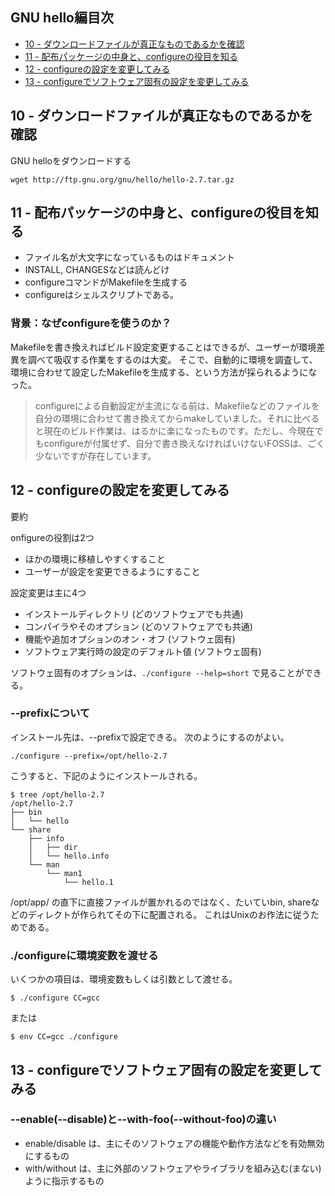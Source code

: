 ## GNU hello編目次

* [10 - ダウンロードファイルが真正なものであるかを確認](http://www.atmarkit.co.jp/ait/articles/1106/17/news138.html)
* [11 - 配布パッケージの中身と、configureの役目を知る](http://www.atmarkit.co.jp/ait/articles/1106/24/news112.html)
* [12 - configureの設定を変更してみる](http://www.atmarkit.co.jp/ait/articles/1107/01/news139.html)
* [13 - configureでソフトウェア固有の設定を変更してみる](http://www.atmarkit.co.jp/ait/articles/1107/08/news129.html)

## 10 - ダウンロードファイルが真正なものであるかを確認

GNU helloをダウンロードする
```
wget http://ftp.gnu.org/gnu/hello/hello-2.7.tar.gz
```

## 11 - 配布パッケージの中身と、configureの役目を知る

* ファイル名が大文字になっているものはドキュメント
* INSTALL, CHANGESなどは読んどけ
* configureコマンドがMakefileを生成する
* configureはシェルスクリプトである。

### 背景：なぜconfigureを使うのか？

Makefileを書き換えればビルド設定変更することはできるが、ユーザーが環境差異を調べて吸収する作業をするのは大変。
そこで、自動的に環境を調査して、環境に合わせて設定したMakefileを生成する、という方法が採られるようになった。


> configureによる自動設定が主流になる前は、Makefileなどのファイルを自分の環境に合わせて書き換えてからmakeしていました。それに比べると現在のビルド作業は、はるかに楽になったものです。ただし、今現在でもconfigureが付属せず、自分で書き換えなければいけないFOSSは、ごく少ないですが存在しています。


## 12 - configureの設定を変更してみる

要約

onfigureの役割は2つ

* ほかの環境に移植しやすくすること
* ユーザーが設定を変更できるようにすること

設定変更は主に4つ

* インストールディレクトリ (どのソフトウェアでも共通)
* コンパイラやそのオプション (どのソフトウェアでも共通)
* 機能や追加オプションのオン・オフ (ソフトウェ固有)
* ソフトウェア実行時の設定のデフォルト値 (ソフトウェ固有)

ソフトウェ固有のオプションは、`./configure --help=short` で見ることができる。

### --prefixについて

インストール先は、--prefixで設定できる。
次のようにするのがよい。

```
./configure --prefix=/opt/hello-2.7
```

こうすると、下記のようにインストールされる。
```
$ tree /opt/hello-2.7
/opt/hello-2.7
├── bin
│   └── hello
└── share
    ├── info
    │   ├── dir
    │   └── hello.info
    └── man
        └── man1
            └── hello.1
```

/opt/app/ の直下に直接ファイルが置かれるのではなく、たいていbin, shareなどのディレクトが作られてその下に配置される。
これはUnixのお作法に従うためである。

### ./configureに環境変数を渡せる

いくつかの項目は、環境変数もしくは引数として渡せる。
```
$ ./configure CC=gcc
```
または
```
$ env CC=gcc ./configure
```

## 13 - configureでソフトウェア固有の設定を変更してみる

### --enable(--disable)と--with-foo(--without-foo)の違い
* enable/disable は、主にそのソフトウェアの機能や動作方法などを有効無効にするもの
* with/without は、主に外部のソフトウェアやライブラリを組み込む(まない)ように指示するもの
